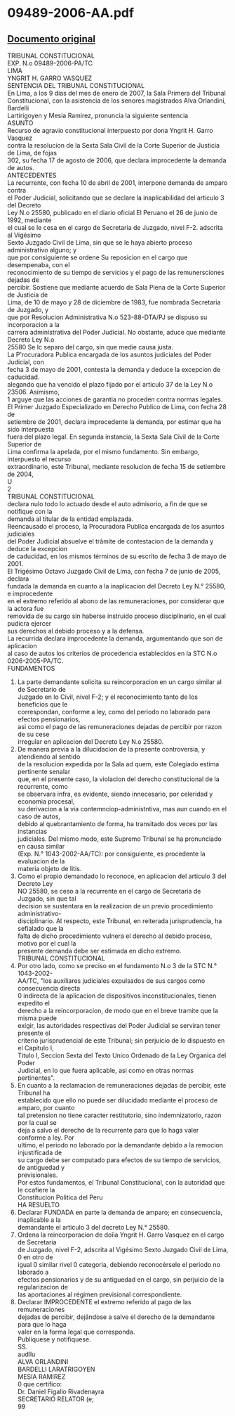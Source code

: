 
09489-2006-AA.pdf
=================
  
[Documento original](https://tc.gob.pe/jurisprudencia/2007/09489-2006-AA.pdf)  
---  
TRIBUNAL CONSTITUCIONAL  
EXP. N.o 09489-2006-PA/TC  
LIMA  
YNGRIT H. GARRO VASQUEZ  
SENTENCIA DEL TRIBUNAL CONSTITUCIONAL  
En Lima, a los 9 dias del mes de enero de 2007, la Sala Primera del Tribunal  
Constitucional, con la asistencia de los senores magistrados Alva Orlandini, Bardelli  
Lartirigoyen y Mesia Ramirez, pronuncia la siguiente sentencia  
ASUNTO  
Recurso de agravio constitucional interpuesto por dona Yngrit H. Garro Vasquez  
contra la resolucion de la Sexta Sala Civil de la Corte Superior de Justicia de Lima, de fojas  
302, su fecha 17 de agosto de 2006, que declara improcedente la demanda de autos.  
ANTECEDENTES  
La recurrente, con fecha 10 de abril de 2001, interpone demanda de amparo contra  
el Poder Judicial, solicitando que se declare la inaplicabilidad del articulo 3 del Decreto  
Ley N.o 25580, publicado en el diario oficial El Peruano el 26 de junio de 1992, mediante  
el cual se le cesa en el cargo de Secretaria de Juzgado, nivel F-2. adscrita al Vigésimo  
Sexto Juzgado Civil de Lima, sin que se le haya abierto proceso administrativo alguno; y  
que por consiguiente se ordene Su reposicion en el cargo que desempenaba, con el  
reconocimiento de su tiempo de servicios y el pago de las remunersciones dejadas de  
percibir. Sostiene que mediante acuerdo de Sala Plena de la Corte Superior de Justicia de  
Lima, de 10 de mayo y 28 de diciembre de 1983, fue nombrada Secretaria de Juzgado, y  
que por Resolucion Administrativa N.o 523-88-DTA/PJ se dispuso su incorporacion a la  
carrera administrativa del Poder Judicial. No obstante, aduce que mediante Decreto Ley N.o  
25580 Se lc separo del cargo, sin que medie causa justa.  
La P'rocuradora Publica encargada de los asuntos judiciales del Poder Judicial, con  
fecha 3 de mayo de 2001, contesta la demanda y deduce la excepcion de caducidad.  
alegando que ha vencido el plazo fijado por el articulo 37 de la Ley N.o 23506. Asimismo,  
1 arguye que las acciones de garantia no proceden contra normas legales.  
El Primer Juzgado Especializado en Derecho Publico de Lima, con fecha 28 de  
setiembre de 2001, declara improcedente la demanda, por estimar que ha sido interpuesta  
fuera del plazo legal. En segunda instancia, la Sexta Sala Civil de la Corte Superior de  
Lima confirma la apelada, por el mismo fundamento. Sin embargo, interpuesto el recurso  
extraordinario, este Tribunal, mediante resolucion de fecha 15 de setiembre de 2004,  
U  
2  
TRIBUNAL CONSTITUCIONAL  
declara nulo todo lo actuado desde el auto admisorio, a fin de que se notifique con la  
demanda al titular de la entidad emplazada.  
Reencausado el proceso, la Procuradora Publica encargada de los asuntos judiciales  
del Poder Judicial absuelve el trâmite de contestacion de la demanda y deduce la excepcion  
de caducidad, en los mismos términos de su escrito de fecha 3 de mayo de 2001.  
El Trigésimo Octavo Juzgado Civil de Lima, con fecha 7 de junio de 2005, declara  
fundada la demanda en cuanto a la inaplicacion del Decreto Ley N.° 25580, e improcedente  
en el extremo referido al abono de las remuneraciones, por considerar que la actora fue  
removida de su cargo sin haberse instruido proceso disciplinario, en el cual pudicra ejercer  
sus derechos al debido proceso y a la defensa.  
La recurrida declara improcedente la demanda, argumentando que son de aplicacion  
al caso de autos los criterios de procedencia establecidos en la STC N.o 0206-2005-PA/TC.  
FUNDAMENTOS  
1. La parte demandante solicita su reincorporacion en un cargo similar al de Secretario de  
Juzgado en lo Civil, nivel F-2; y el reconocimiento tanto de los beneficios que le  
correspondan, conforme a ley, como del periodo no laborado para efectos pensionarios,  
asi como el pago de las remuneraciones dejadas de percibir por razon de su cese  
irregular en aplicacion del Decreto Ley N.o 25580.  
2. De manera previa a la dilucidacion de la presente controversia, y atendiendo al sentido  
de la resolucion expedida por la Sala ad quem, este Colegiado estima pertinente senalar  
que, en el presente caso, la violacion del derecho constitucional de la recurrente, como  
se observara infra, es evidente, siendo innecesario, por celeridad y economia procesal,  
su derivacion a la via contemnciop-administntiva, mas aun cuando en el caso de autos,  
debido al quebrantamiento de forma, ha transitado dos veces por las instancias  
judiciales. Del mismo modo, este Supremo Tribunal se ha pronunciado en causa similar  
(Exp. N.° 1043-2002-AA/TC): por consiguiente, es procedente la evaluacion de la  
materia objeto de litis.  
3. Como el propio demandado lo reconoce, en aplicacion del articulo 3 del Decreto Ley  
NO 25580, se ceso a la recurrente en el cargo de Secretaria de Juzgado, sin que tal  
decision se sustentara en la realizacion de un previo procedimiento administrativo-  
disciplinario. Al respecto, este Tribunal, en reiterada jurisprudencia, ha sefialado que la  
falta de dicho procedimiento vulnera el derecho al debido proceso, motivo por el cual la  
presente demanda debe ser estimada en dicho extremo.  
TRIBUNAL CONSTITUCIONAL  
4. Por otro lado, como se preciso en el fundamento N.o 3 de la STC N.° 1043-2002-  
AA/TC, "los auxiliares judiciales expulsados de sus cargos como consecuencia directa  
0 indirecta de la aplicacion de dispositivos inconstitucionales, tienen expedito el  
derecho a la reincorporacion, de modo que en el breve tramite que la misma puede  
exigir, las autoridades respectivas del Poder Judicial se serviran tener presente el  
criterio jurisprudencial de este Tribunal; sin perjuicio de lo dispuesto en el Capitulo I,  
Titulo I, Seccion Sexta del Texto Unico Ordenado de la Ley Organica del Poder  
Judicial, en lo que fuera aplicable, asi como en otras normas pertinentes".  
5. En cuanto a la reclamacion de remuneraciones dejadas de percibir, este Tribunal ha  
establecido que ello no puede ser dilucidado mediante el proceso de amparo, por cuanto  
tal pretension no tiene caracter restitutorio, sino indemnizatorio, razon por la cual se  
deja a salvo el derecho de la recurrente para que lo haga valer conforme a ley. Por  
ultimo, el periodo no laborado por la demandante debido a la remocion injustificada de  
su cargo debe ser computado para efectos de su tiempo de servicios, de antiguedad y  
previsionales.  
Por estos fundamentos, el Tribunal Constitucional, con la autoridad que le ccafiere la  
Constitucion Politica del Peru  
HA RESUELTO  
1. Declarar FUNDADA en parte la demanda de amparo; en consecuencia, inaplicable a la  
demandante el articulo 3 del decreto Ley N.° 25580.  
2. Ordena la reincorporacion de doîia Yngrit H. Garro Vasquez en el cargo de Secretaria  
de Juzgado, nivel F-2, adscrita al Vigésimo Sexto Juzgado Civil de Lima, 0 en otro de  
igual 0 similar rivel 0 categoria, debiendo reconocérsele el periodo no laborado a  
efectos pensionarios y de su antiguedad en el cargo, sin perjuicio de la regularizacion de  
las aportaciones al régimen previsional correspondiente.  
3. Declarar IMPROCEDENTE el extremo referido al pago de las remuneraciones  
dejadas de percibir, dejândose a salve el derecho de la demandante para que lo haga  
valer en la forma legal que corresponda.  
Publiquese y notifiquese.  
SS.  
audllu  
ALVA ORLANDINI  
BARDELLI LARATRIGOYEN  
MESIA RAMIREZ  
0 que certifico:  
Dr. Daniel Figallo Rivadenayra  
SECRETARIO RELATOR (e;  
99